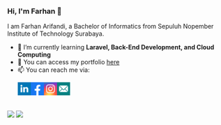 ### Hi, I'm Farhan 👋

I am Farhan Arifandi, a Bachelor of Informatics from Sepuluh Nopember Institute of Technology Surabaya.

- 🌱 I’m currently learning **Laravel, Back-End Development, and Cloud Computing**
- 💼 You can access my portfolio [here](https://raw.githubusercontent.com/farfnd/farfnd/master/Portfolio.pdf)
- 📫 You can reach me via: <p>
  <a href="https://www.linkedin.com/in/farfnd">
    <img align="left" alt="LinkedIn" width="30px" src="https://github.com/edent/SuperTinyIcons/blob/master/images/svg/linkedin.svg" />
  </a>
  <a href="https://fb.me/farfnd">
    <img align="left" alt="Facebook" width="30px" src="https://github.com/edent/SuperTinyIcons/blob/master/images/svg/facebook.svg" />
  </a>
  <a href="https://www.instagram.com/frhnar">
    <img align="left" alt="Instagram" width="30px" src="https://github.com/edent/SuperTinyIcons/blob/master/images/svg/instagram.svg" />
  </a>
  <a href="mailto:farhanarifandi@yahoo.com">
    <img align="left" alt="Email" width="30px" src="https://github.com/edent/SuperTinyIcons/blob/master/images/svg/email.svg" />
  </a>
</p>
<br><br><br>
<p>
    <img src="https://github-readme-stats.vercel.app/api?username=farfnd&show_icons=true&theme=algolia" height=160 />
    <img src="https://github-readme-stats.vercel.app/api/top-langs/?username=farfnd&layout=compact&theme=algolia&hide=html,css,blade" height=160 />
</p>

